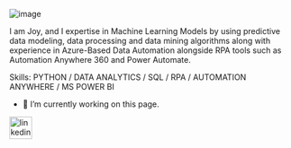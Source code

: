 ![image](https://github.com/dahiyajoy/dahiyajoy/assets/169536617/dc759d24-5686-44fa-91e2-bbea42634839)

I am Joy, and I expertise in  Machine Learning Models by using predictive data modeling, data processing and data mining algorithms along with experience in Azure-Based Data Automation alongside RPA tools such as Automation Anywhere 360 and Power Automate.

Skills: PYTHON / DATA ANALYTICS / SQL / RPA / AUTOMATION ANYWHERE / MS POWER BI 

- 🔭 I’m currently working on this page. 


[<img src='https://cdn.jsdelivr.net/npm/simple-icons@3.0.1/icons/linkedin.svg' alt='linkedin' height='40'>](https://www.linkedin.com/in/joy-dahiya/)  

